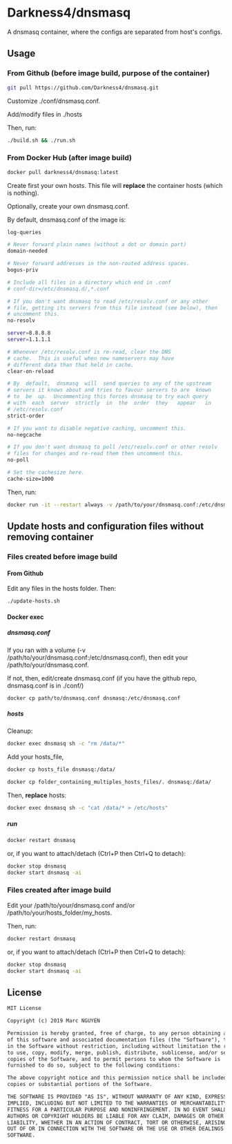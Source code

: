 # Darkness4/dnsmasq

A dnsmasq container, where the configs are separated from host's configs.

## Usage

### From Github (before image build, purpose of the container)

```sh
git pull https://github.com/Darkness4/dnsmasq.git
```

Customize ./conf/dnsmasq.conf.

Add/modify files in ./hosts

Then, run:

```sh
./build.sh && ./run.sh
```

### From Docker Hub (after image build)

```sh
docker pull darkness4/dnsmasq:latest
```

Create first your own hosts. This file will **replace** the container hosts (which is nothing).

Optionally, create your own dnsmasq.conf.

By default, dnsmasq.conf of the image is:

```bash
log-queries

# Never forward plain names (without a dot or domain part)
domain-needed

# Never forward addresses in the non-routed address spaces.
bogus-priv

# Include all files in a directory which end in .conf
# conf-dir=/etc/dnsmasq.d/,*.conf

# If you don't want dnsmasq to read /etc/resolv.conf or any other
# file, getting its servers from this file instead (see below), then
# uncomment this.
no-resolv

server=8.8.8.8
server=1.1.1.1

# Whenever /etc/resolv.conf is re-read, clear the DNS
# cache.  This is useful when new nameservers may have
# different data than that held in cache.
clear-on-reload

# By  default,  dnsmasq  will  send queries to any of the upstream
# servers it knows about and tries to favour servers to are  known
# to  be  up.  Uncommenting this forces dnsmasq to try each query
# with  each  server  strictly  in  the  order  they   appear   in
# /etc/resolv.conf
strict-order

# If you want to disable negative caching, uncomment this.
no-negcache

# If you don't want dnsmasq to poll /etc/resolv.conf or other resolv
# files for changes and re-read them then uncomment this.
no-poll

# Set the cachesize here.
cache-size=1000

```

Then, run:

```bash
docker run -it --restart always -v /path/to/your/dnsmasq.conf:/etc/dnsmasq.conf -v /path/to/your/hosts_folder:/data -p 53:53/tcp -p 53:53/udp --cap-add=NET_ADMIN --name dnsmasq darkness4/dnsmasq:latest
```

## Update hosts and configuration files without removing container

### Files created before image build

#### From Github

Edit any files in the hosts folder. Then:

```sh
./update-hosts.sh
```

#### Docker exec

##### dnsmasq.conf

If you ran with a volume (-v /path/to/your/dnsmasq.conf:/etc/dnsmasq.conf), then edit your /path/to/your/dnsmasq.conf.

If not, then, edit/create dnsmasq.conf (if you have the github repo, dnsmasq.conf is in ./conf/)

```sh
docker cp path/to/dnsmasq.conf dnsmasq:/etc/dnsmasq.conf
```

##### hosts

Cleanup:

```sh
docker exec dnsmasq sh -c "rm /data/*"
```

Add your hosts_file,

```sh
docker cp hosts_file dnsmasq:/data/
```

```sh
docker cp folder_containing_multiples_hosts_files/. dnsmasq:/data/
```

Then, **replace** hosts:

```sh
docker exec dnsmasq sh -c "cat /data/* > /etc/hosts"
```

##### run

```sh
docker restart dnsmasq
```

or, if you want to attach/detach (Ctrl+P then Ctrl+Q to detach):

```sh
docker stop dnsmasq
docker start dnsmasq -ai
```

### Files created after image build

Edit your /path/to/your/dnsmasq.conf and/or /path/to/your/hosts_folder/my_hosts.

Then, run:

```sh
docker restart dnsmasq
```

or, if you want to attach/detach (Ctrl+P then Ctrl+Q to detach):

```sh
docker stop dnsmasq
docker start dnsmasq -ai
```

## License

```txt
MIT License

Copyright (c) 2019 Marc NGUYEN

Permission is hereby granted, free of charge, to any person obtaining a copy
of this software and associated documentation files (the "Software"), to deal
in the Software without restriction, including without limitation the rights
to use, copy, modify, merge, publish, distribute, sublicense, and/or sell
copies of the Software, and to permit persons to whom the Software is
furnished to do so, subject to the following conditions:

The above copyright notice and this permission notice shall be included in all
copies or substantial portions of the Software.

THE SOFTWARE IS PROVIDED "AS IS", WITHOUT WARRANTY OF ANY KIND, EXPRESS OR
IMPLIED, INCLUDING BUT NOT LIMITED TO THE WARRANTIES OF MERCHANTABILITY,
FITNESS FOR A PARTICULAR PURPOSE AND NONINFRINGEMENT. IN NO EVENT SHALL THE
AUTHORS OR COPYRIGHT HOLDERS BE LIABLE FOR ANY CLAIM, DAMAGES OR OTHER
LIABILITY, WHETHER IN AN ACTION OF CONTRACT, TORT OR OTHERWISE, ARISING FROM,
OUT OF OR IN CONNECTION WITH THE SOFTWARE OR THE USE OR OTHER DEALINGS IN THE
SOFTWARE.
```
